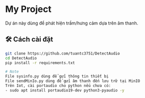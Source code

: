 # My Project
Dự án này dùng để phát hiện trầm/hưng cảm dựa trên âm thanh.

## 🛠️ Cách cài đặt
```bash
git clone https://github.com/tuantc3751/DetectAudio
cd DetectAudio
pip install -r requirements.txt

# Note
File sysinfo.py dùng để gửi thông tin thiết bị
File sendMinIo.py dùng để gửi âm thanh đến lưu trữ tại MinIO
Trên Iot, cài portaudio cho python nếu chưa có:
- sudo apt install portaudio19-dev python3-pyaudio -y
